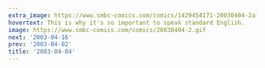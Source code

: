 ```yaml
---
extra_image: https://www.smbc-comics.com/comics/1429454171-20030404-2after.png
hovertext: This is why it's so important to speak standard English.
image: https://www.smbc-comics.com/comics/20030404-2.gif
next: '2003-04-16'
prev: '2003-04-02'
title: '2003-04-04'
---
```

